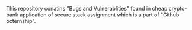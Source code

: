 This repository conatins "Bugs and Vulnerablities" found in cheap crypto-bank application of secure stack assignment which is 
a part of "Github octernship".
